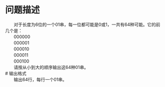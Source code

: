 <div id="pcont1" style="margin-top:20px; display:block;">

# 问题描述

<div class="pdcont">　　对于长度为6位的一个01串，每一位都可能是0或1，一共有64种可能。它的前几个是：<br/>
　　000000<br/>
　　000001<br/>
　　000010<br/>
　　000011<br/>
　　000100<br/>
　　请按从小到大的顺序输出这64种01串。</div>
# 输出格式

<div class="pdcont">　　输出64行，每行一个01串。</div>

</div>